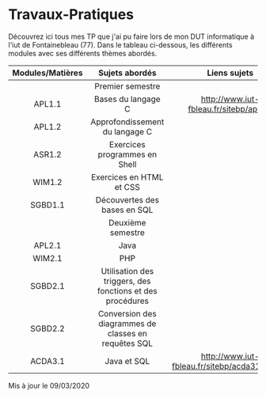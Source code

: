 # Travaux-Pratiques

Découvrez ici tous mes TP que j'ai pu faire lors de mon DUT informatique à l'iut de Fontainebleau (77). Dans le tableau ci-dessous, les différents modules avec ses différents thèmes abordés.

|Modules/Matières | Sujets abordés                    | Liens sujets                      |
|:-:              |:-:                                |:-:                                |
|                 |Premier semestre                   |                                   |
| APL1.1          | Bases du langage C                | http://www.iut-fbleau.fr/sitebp/apl11/ |
| APL1.2          | Approfondissement du langage C    |
| ASR1.2          | Exercices programmes en Shell     |                   
| WIM1.2          | Exercices en HTML et CSS          |  
| SGBD1.1         | Découvertes des bases en SQL      |  
|                 |Deuxième semestre                  |
| APL2.1          | Java                              |  
| WIM2.1          | PHP                               | 
| SGBD2.1         | Utilisation des triggers, des fonctions et des procédures |  
| SGBD2.2         | Conversion des diagrammes de classes en requêtes SQL |
| ACDA3.1         | Java et SQL | http://www.iut-fbleau.fr/sitebp/acda31/bases/ |



Mis à jour le 09/03/2020
